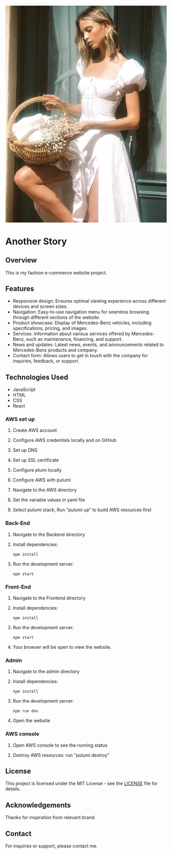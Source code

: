 ![homepage](frontend/src/Assets/p1_1.png)
# Another Story

## Overview
This is my fashion e-commerce website project.

## Features
- Responsive design: Ensures optimal viewing experience across different devices and screen sizes.
- Navigation: Easy-to-use navigation menu for seamless browsing through different sections of the website.
- Product showcase: Display of Mercedes-Benz vehicles, including specifications, pricing, and images.
- Services: Information about various services offered by Mercedes-Benz, such as maintenance, financing, and support.
- News and updates: Latest news, events, and announcements related to Mercedes-Benz products and company.
- Contact form: Allows users to get in touch with the company for inquiries, feedback, or support.

## Technologies Used
- JavaScript
- HTML
- CSS
- React

### AWS set up
1. Create AWS account

2. Configure AWS credentials locally and on GitHub

3. Set up DNS

4. Set up SSL certificate

5. Configure plumi locally

6. Configure AWS with pulumi

7. Navigate to the AWS directory

8. Set the variable values in yaml file

9. Select pulumi stack, Run "pulumi up" to build AWS resources first

### Back-End
1. Navigate to the Backend directory

2. Install dependencies:
   ```
   npm install
   ```
3. Run the development server:
   ```
   npm start
   ```

### Front-End
1. Navigate to the Frontend directory

2. Install dependencies:
   ```
   npm install
   ```
3. Run the development server:
   ```
   npm start
   ```
4. Your browser will be open to view the website.

### Admin

1. Navigate to the admin directory

2. Install dependencies:
   ```
   npm install
   ```
3. Run the development server:
   ```
   npm run dev
   ```
4. Open the website

### AWS console

1. Open AWS console to see the running status

2. Destroy AWS resources: run "pulumi destroy"

## License
This project is licensed under the MIT License - see the [LICENSE](LICENSE) file for details.

## Acknowledgements
Thanks for inspiration from relevant brand.

## Contact
For inquiries or support, please contact me.
